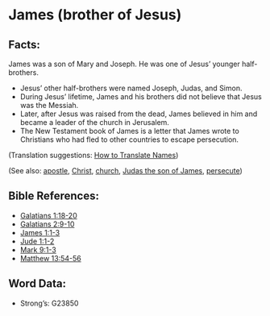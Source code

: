 # James (brother of Jesus)

## Facts:

James was a son of Mary and Joseph. He was one of Jesus’ younger half-brothers.

* Jesus’ other half-brothers were named Joseph, Judas, and Simon.
* During Jesus’ lifetime, James and his brothers did not believe that Jesus was the Messiah.
* Later, after Jesus was raised from the dead, James believed in him and became a leader of the church in Jerusalem.
* The New Testament book of James is a letter that James wrote to Christians who had fled to other countries to escape persecution.

(Translation suggestions: [How to Translate Names](rc://en/ta/man/translate/translate-names))

(See also: [apostle](../kt/apostle.md), [Christ](../kt/christ.md), [church](../kt/church.md), [Judas the son of James](../names/judassonofjames.md), [persecute](../other/persecute.md))

## Bible References:

* [Galatians 1:18-20](rc://en/tn/help/gal/01/18)
* [Galatians 2:9-10](rc://en/tn/help/gal/02/09)
* [James 1:1-3](rc://en/tn/help/jas/01/01)
* [Jude 1:1-2](rc://en/tn/help/jud/01/01)
* [Mark 9:1-3](rc://en/tn/help/mrk/09/01)
* [Matthew 13:54-56](rc://en/tn/help/mat/13/54)

## Word Data:

* Strong’s: G23850
